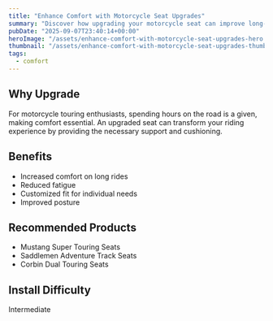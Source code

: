 ```yaml
---
title: "Enhance Comfort with Motorcycle Seat Upgrades"
summary: "Discover how upgrading your motorcycle seat can improve long-distance riding comfort."
pubDate: "2025-09-07T23:40:14+00:00"
heroImage: "/assets/enhance-comfort-with-motorcycle-seat-upgrades-hero.jpg"
thumbnail: "/assets/enhance-comfort-with-motorcycle-seat-upgrades-thumb.jpg"
tags:
  - comfort
---
```


<h2>Why Upgrade</h2>
<p>For motorcycle touring enthusiasts, spending hours on the road is a given, making comfort essential. An upgraded seat can transform your riding experience by providing the necessary support and cushioning.</p>
<h2>Benefits</h2>
<ul>
  <li>Increased comfort on long rides</li>
  <li>Reduced fatigue</li>
  <li>Customized fit for individual needs</li>
  <li>Improved posture</li>
</ul>
<h2>Recommended Products</h2>
<ul>
  <li>Mustang Super Touring Seats</li>
  <li>Saddlemen Adventure Track Seats</li>
  <li>Corbin Dual Touring Seats</li>
</ul>
<h2>Install Difficulty</h2>
<p>Intermediate</p>